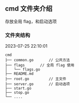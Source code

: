 ## cmd 文件夹介绍

存放全局 flag，和启动选项

### 文件夹结构
2023-07-25 22:10:01
```
cmd
├── common.go 		// 公共方法
├── flags  		// 全局 flag 使用
│   └── flags.go
├── README.md
├── root.go  		// 主文件
├── server.go 		// 启动选项
├── start.go		
├── stop.go
└── ....
```


